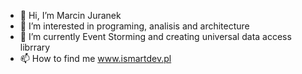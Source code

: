 - 👋 Hi, I’m Marcin Juranek
- 👀 I’m interested in programing, analisis and architecture
- 🌱 I’m currently Event Storming and creating universal data access librrary 
- 📫 How to find me www.ismartdev.pl

<!---
marcinJ81/marcinJ81 is a ✨ special ✨ repository because its `README.md` (this file) appears on your GitHub profile.
You can click the Preview link to take a look at your changes.
--->
